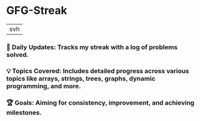 # GFG-Streak
|  |
| ------- |
|                                svh|
### 📅 Daily Updates: Tracks my streak with a log of problems solved.
### 💡 Topics Covered: Includes detailed progress across various topics like arrays, strings,     trees, graphs, dynamic programming, and more.
### 🏆 Goals: Aiming for consistency, improvement, and achieving milestones.